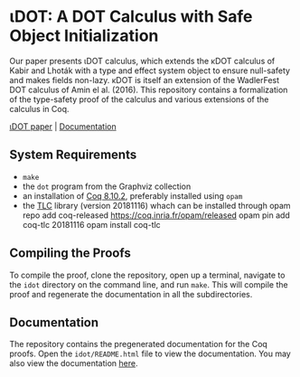 # &#x03B9;DOT: A DOT Calculus with Safe Object Initialization

Our paper presents &#x03B9;DOT calculus, which extends the &#x03BA;DOT calculus
of Kabir and Lhot&aacute;k with a type and effect system object to ensure
null-safety and makes fields non-lazy.
&#x03BA;DOT is itself an extension of the WadlerFest DOT calculus of Amin el al.
(2016).
This repository contains a formalization of the type-safety proof of the
calculus and various extensions of the calculus in Coq.

[&#x03B9;DOT paper](https://doi.org/10.1145/3428276) | [Documentation](https://themaplelab.github.io/dot-public/idot/README.html)

## System Requirements
- `make`
- the `dot` program from the Graphviz collection
- an installation of [Coq 8.10.2](https://coq.inria.fr/opam-using.html), preferably installed using `opam`
- the [TLC](https://gitlab.inria.fr/charguer/tlc) library (version 20181116) whach can be installed through
      opam repo add coq-released https://coq.inria.fr/opam/released
      opam pin add coq-tlc 20181116
      opam install coq-tlc

## Compiling the Proofs
To compile the proof, clone the repository, open up a terminal, navigate to the
`idot` directory on the command line, and run `make`.
This will compile the proof and regenerate the documentation in all the subdirectories.

## Documentation

The repository contains the pregenerated documentation for the Coq proofs.
Open the `idot/README.html` file to view the documentation.
You may also view the documentation [here](https://themaplelab.github.io/dot-public/idot/README.html).
